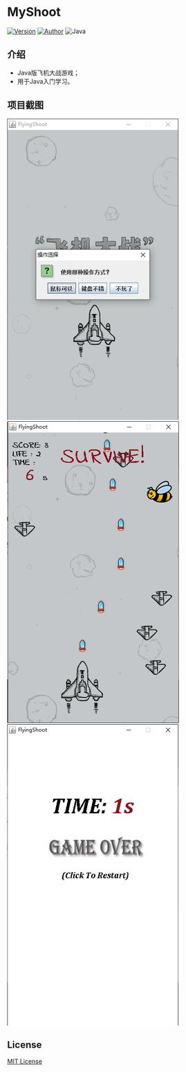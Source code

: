 # MyShoot
[![Version](https://img.shields.io/badge/Version-1.0-red.svg "Version 1.0")](https://github.com/ACGkaka/MyShoot "Version")
[![Author](https://img.shields.io/badge/Author-ACGkaka-red.svg "Author")](https://ACGkaka.github.io "Author")
![Java](https://img.shields.io/badge/Java-blue.svg "Java")

## 介绍
* Java版飞机大战游戏；
* 用于Java入门学习。

## 项目截图

![ACGkaka-个人博客](./screenshots/1_cover.png "ACGkaka-个人博客")
![ACGkaka-个人博客](./screenshots/3_play.png "ACGkaka-个人博客")
![ACGkaka-个人博客](./screenshots/5_gameover.png "ACGkaka-个人博客")

## License
[MIT License](./LICENSE "LICENSE")
